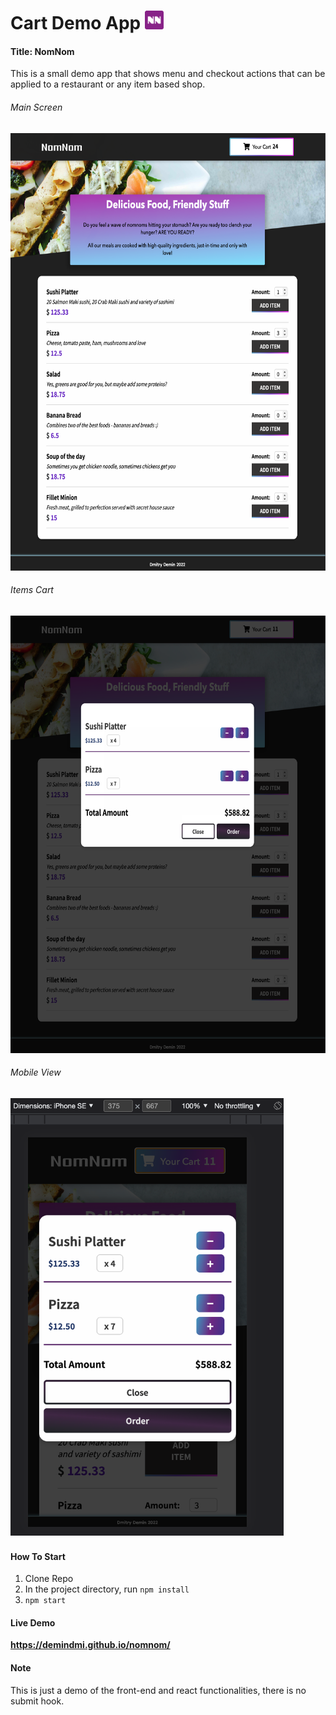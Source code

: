 # Cart Demo App <img src="./public/fav_icon.png" width="30" height="30">

#### Title: NomNom

This is a small demo app that shows menu and checkout actions that can be applied to a restaurant or any item based shop.

###### Main Screen

<img src="./public/Screenshots/MainPage.png" height="700">

###### Items Cart

<img src="./public/Screenshots/Cart.png" height="700">

###### Mobile View

## <img src="./public/Screenshots/Mobile.png" height="700">

#### How To Start

1. Clone Repo
2. In the project directory, run `npm install`
3. `npm start`

#### Live Demo

**https://demindmi.github.io/nomnom/**

#### Note

This is just a demo of the front-end and react functionalities, there is no submit hook.
